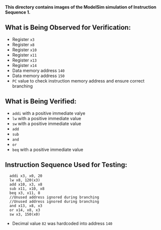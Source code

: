 **This directory contains images of the ModelSim simulation of Instruction Sequence 1.**

## What is Being Observed for Verification:
 - Register `x3`
 - Register `x8`
 - Register `x10`
 - Register `x11`
 - Register `x13`
 - Register `x14`
 - Data memory address `140`
 - Data memory address `150`
 - `PC` value to check instruction memory address and ensure correct branching

## What is Being Verified:
 - `addi` with a positive immediate valye
 - `lw` with a positive immediate value
 - `sw` with a positive immediate value
 - `add`
 - `sub`
 - `and`
 - `or`
 - `beq` with a positive immediate value

## Instruction Sequence Used for Testing:
``` assembly
  addi x3, x0, 20
  lw x8, 120(x3)
  add x10, x3, x8
  sub x11, x10, x8
  beq x3, x11, 8
  //Unused address ignored during branching
  //Unused address ignored during branching
  and x13, x8, x3
  or x14, x8, x3
  sw x3, 150(x0)
 ```
  - Decimal value `82` was hardcoded into address `140`
  
